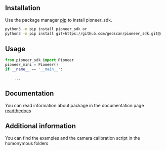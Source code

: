 ## Installation

Use the package manager [pip](https://pip.pypa.io/en/stable/) to install pioneer_sdk.

```bash
python3 -m pip install pioneer_sdk or
python3 -m pip install git+https://github.com/geoscan/pioneer_sdk.git@master
```
## Usage

```python
from pioneer_sdk import Pioneer
pioneer_mini = Pioneer()
if __name__ == '__main__':

    ...
```

## Documentation

You can read information about package in the documentation page 
[readthedocs](https://pioneer-doc.readthedocs.io/ru/master/)

## Additional information

You can find the examples and the camera calibration script in the homonymous folders
